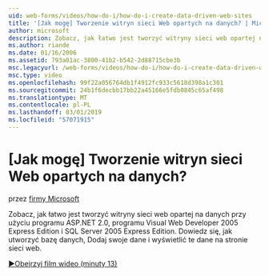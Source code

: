 ```yaml
---
uid: web-forms/videos/how-do-i/how-do-i-create-data-driven-web-sites
title: '[Jak mogę] Tworzenie witryn sieci Web opartych na danych? | Microsoft Docs'
author: microsoft
description: Zobacz, jak łatwo jest tworzyć witryny sieci web opartej na danych przy użyciu programu ASP.NET 2.0, programu Visual Web Developer 2005 Express Edition i SQL Server 2005 Express Edition. Dowiedz się więcej...
ms.author: riande
ms.date: 01/16/2006
ms.assetid: 793a01ac-3800-41b2-b542-2d88715cbe3b
msc.legacyurl: /web-forms/videos/how-do-i/how-do-i-create-data-driven-web-sites
msc.type: video
ms.openlocfilehash: 99f22a056764db1f4912fc933c5618d398a1c301
ms.sourcegitcommit: 24b1f6decbb17bb22a45166e5fdb0845c65af498
ms.translationtype: MT
ms.contentlocale: pl-PL
ms.lasthandoff: 03/01/2019
ms.locfileid: "57071915"
---
```

<a name="how-do-i-create-data-driven-web-sites"></a>[Jak mogę] Tworzenie witryn sieci Web opartych na danych?
====================
przez [firmy Microsoft](https://github.com/microsoft)

Zobacz, jak łatwo jest tworzyć witryny sieci web opartej na danych przy użyciu programu ASP.NET 2.0, programu Visual Web Developer 2005 Express Edition i SQL Server 2005 Express Edition. Dowiedz się, jak utworzyć bazę danych, Dodaj swoje dane i wyświetlić te dane na stronie sieci web.

[&#9654;Obejrzyj film wideo (minuty 13)](https://channel9.msdn.com/Blogs/ASP-NET-Site-Videos/how-do-i-create-data-driven-web-sites)
